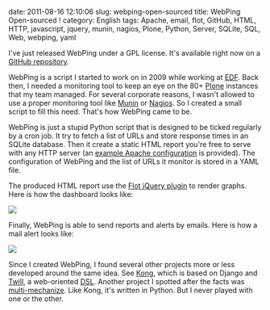 date: 2011-08-16 12:10:06
slug: webping-open-sourced
title: WebPing Open-sourced !
category: English
tags: Apache, email, flot, GitHub, HTML, HTTP, javascript, jquery, munin, nagios, Plone, Python, Server, SQLite, SQL, Web, webping, yaml

I've just released WebPing under a GPL license. It's available right now on a [GitHub repository](http://github.com/kdeldycke/webping).

WebPing is a script I started to work on in 2009 while working at [EDF](http://www.edf.com/). Back then, I needed a monitoring tool to keep an eye on the 80+ [Plone](http://plone.org/) instances that my team managed. For several corporate reasons, I wasn't allowed to use a proper monitoring tool like [Munin](http://munin-monitoring.org/) or [Nagios](http://www.nagios.org/). So I created a small script to fill this need. That's how WebPing came to be.

WebPing is just a stupid Python script that is designed to be ticked regularly by a cron job. It try to fetch a list of URLs and store response times in an SQLite database. Then it create a static HTML report you're free to serve with any HTTP server (an [example Apache configuration](http://github.com/kdeldycke/webping/blob/master/apache.conf) is provided). The configuration of WebPing and the list of URLs it monitor is stored in a YAML file.

The produced HTML report use the [Flot jQuery plugin](http://code.google.com/p/flot) to render graphs. Here is how the dashboard looks like:

![](/static/uploads/2011/08/webping-dashboard.png)

Finally, WebPing is able to send reports and alerts by emails. Here is how a mail alert looks like:

![](/static/uploads/2011/08/webping-email-alert.png)

Since I created WebPing, I found several other projects more or less developed around the same idea. See [Kong](http://github.com/ericholscher/django-kong), which is based on Django and [Twill](http://twill.idyll.org/), a web-oriented [DSL](http://en.wikipedia.org/wiki/Domain-specific_language). Another project I spotted after the facts was [multi-mechanize](http://code.google.com/p/multi-mechanize). Like Kong, it's written in Python. But I never played with one or the other.
